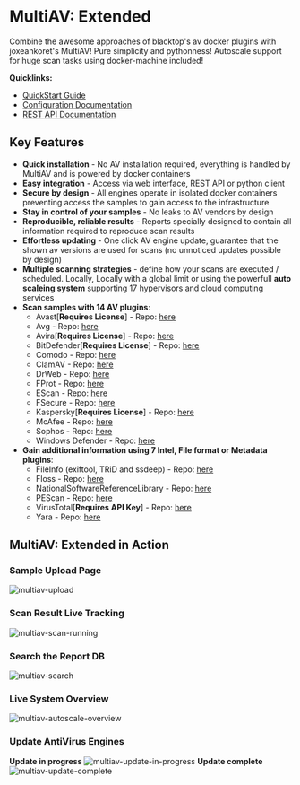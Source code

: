 MultiAV: Extended
=======================
Combine the awesome approaches of blacktop's av docker plugins with joxeankoret's MultiAV! Pure simplicity and pythonness! Autoscale support for huge scan tasks using docker-machine included!

**Quicklinks:**
- [QuickStart Guide](https://github.com/danieljampen/multiav/wiki/QuickStart-Guide)
- [Configuration Documentation](https://github.com/danieljampen/multiav/wiki/Configuration)
- [REST API Documentation](https://github.com/danieljampen/multiav/wiki/REST-API)

## Key Features

* **Quick installation** - No AV installation required, everything is handled by MultiAV and is powered by docker containers
* **Easy integration** - Access via web interface, REST API or python client
* **Secure by design** - All engines operate in isolated docker containers preventing access the samples to gain access to the infrastructure
* **Stay in control of your samples** - No leaks to AV vendors by design
* **Reproducible, reliable results** - Reports specially designed to contain all information required to reproduce scan results
* **Effortless updating** - One click AV engine update, guarantee that the shown av versions are used for scans (no unnoticed updates possible by design)
* **Multiple scanning strategies** - define how your scans are executed / scheduled. Locally, Locally with a global limit or using the powerfull **auto scaleing system** supporting 17 hypervisors and cloud computing services
* **Scan samples with 14 AV plugins**:
  * Avast[**Requires License**] - Repo: [here](https://github.com/malice-plugins/avast)
  * Avg - Repo: [here](https://github.com/malice-plugins/avg)
  * Avira[**Requires License**] - Repo: [here](https://github.com/malice-plugins/avira)
  * BitDefender[**Requires License**] - Repo: [here](https://github.com/malice-plugins/bitdefender)
  * Comodo - Repo: [here](https://github.com/malice-plugins/comodo)
  * ClamAV - Repo: [here](https://github.com/malice-plugins/clamav)
  * DrWeb - Repo: [here](https://github.com/malice-plugins/drweb)
  * FProt - Repo: [here](https://github.com/malice-plugins/fprot)
  * EScan - Repo: [here](https://github.com/malice-plugins/escan)
  * FSecure - Repo: [here](https://github.com/malice-plugins/fsecure)
  * Kaspersky[**Requires License**] - Repo: [here](https://github.com/malice-plugins/kaspersky)
  * McAfee - Repo: [here](https://github.com/malice-plugins/mcafee)
  * Sophos - Repo: [here](https://github.com/malice-plugins/sophos)
  * Windows Defender - Repo: [here](https://github.com/malice-plugins/windows-defender)
* **Gain additional information using 7 Intel, File format or Metadata plugins**:
  * FileInfo (exiftool, TRiD and ssdeep) - Repo: [here](https://github.com/malice-plugins/fileinfo)
  * Floss - Repo: [here](https://github.com/malice-plugins/floss)
  * NationalSoftwareReferenceLibrary - Repo: [here](https://github.com/malice-plugins/nsrl)
  * PEScan - Repo: [here](https://github.com/malice-plugins/pescan)
  * VirusTotal[**Requires API Key**] - Repo: [here](https://github.com/malice-plugins/virustotal)
  * Yara - Repo: [here](https://github.com/malice-plugins/yara)

## MultiAV: Extended in Action
### Sample Upload Page

![multiav-upload](https://raw.githubusercontent.com/danieljampen/multiav/master/docs/images/multiav-upload.png)

### Scan Result Live Tracking

![multiav-scan-running](https://raw.githubusercontent.com/danieljampen/multiav/master/docs/images/multiav-scan-running.png)

### Search the Report DB

![multiav-search](https://raw.githubusercontent.com/danieljampen/multiav/master/docs/images/multiav-search.png)

### Live System Overview

![multiav-autoscale-overview](https://github.com/danieljampen/multiav/blob/master/docs/images/multiav-autoscale-overview.png)

### Update AntiVirus Engines
**Update in progress**
![multiav-update-in-progress](https://github.com/danieljampen/multiav/blob/master/docs/images/multiav-update-in-progress.png)
**Update complete**
![multiav-update-complete](https://raw.githubusercontent.com/danieljampen/multiav/master/docs/images/multiav-update-complete.png)
